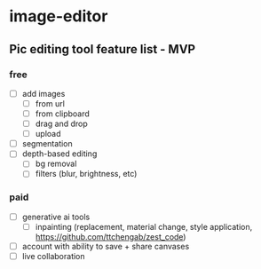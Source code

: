 # image-editor



## Pic editing tool feature list - MVP

### free 
- [ ] add images 
  - [ ] from url
  - [ ] from clipboard
  - [ ] drag and drop
  - [ ] upload
- [ ] segmentation
- [ ] depth-based editing
  - [ ] bg removal
  - [ ] filters (blur, brightness, etc)

### paid
- [ ] generative ai tools
  - [ ] inpainting (replacement, material change, style application, https://github.com/ttchengab/zest_code)
- [ ] account with ability to save + share canvases
- [ ] live collaboration
